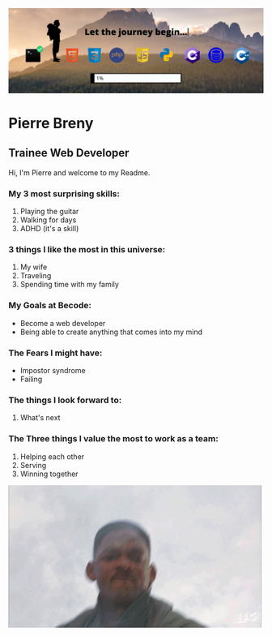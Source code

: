 [![Header](https://github.com/PierreBreny/PierreBreny/blob/main/GITHUB%20HEADER%20README.png "Header")](https://github.com/PierreBreny/)
# Pierre Breny 
## Trainee Web Developer

Hi, I'm Pierre and welcome to my Readme.

### My 3 most surprising skills:
1. Playing the guitar
2. Walking for days
3. ADHD (it's a skill)

### 3 things I like the most in this universe:

1. My wife
2. Traveling
3. Spending time with my family

### My Goals at Becode:

- Become a web developer
- Being able to create anything that comes into my mind

### The Fears I might have:
- Impostor syndrome
- Failing

### The things I look forward to:

1. What's next

### The Three things I value the most to work as a team:

1. Helping each other
2. Serving
3. Winning together
 


<img src="https://github.com/PierreBreny/PierreBreny/blob/main/Welcome.gif">
